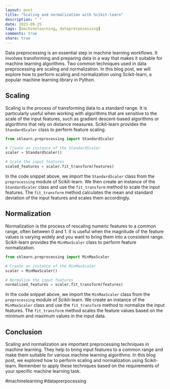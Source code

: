 ```yaml
---
layout: post
title: "Scaling and normalization with Scikit-learn"
description: " "
date: 2023-09-25
tags: [machinelearning, dataprerpocessing]
comments: true
share: true
---
```


Data preprocessing is an essential step in machine learning workflows. It involves transforming and preparing data in a way that makes it suitable for machine learning algorithms. Two common techniques used in data preprocessing are scaling and normalization. In this blog post, we will explore how to perform scaling and normalization using Scikit-learn, a popular machine learning library in Python.

## Scaling

Scaling is the process of transforming data to a standard range. It is particularly useful when working with algorithms that are sensitive to the scale of the input features, such as gradient descent-based algorithms or algorithms that rely on distance measures. Scikit-learn provides the `StandardScaler` class to perform feature scaling.

```python
from sklearn.preprocessing import StandardScaler

# Create an instance of the StandardScaler
scaler = StandardScaler()

# Scale the input features
scaled_features = scaler.fit_transform(features)
```

In the code snippet above, we import the `StandardScaler` class from the `preprocessing` module of Scikit-learn. We then create an instance of the `StandardScaler` class and use the `fit_transform` method to scale the input features. The `fit_transform` method calculates the mean and standard deviation of the input features and scales them accordingly.

## Normalization

Normalization is the process of rescaling numeric features to a common range, often between 0 and 1. It is useful when the magnitude of the feature values is varying widely and you want to bring them into a consistent range. Scikit-learn provides the `MinMaxScaler` class to perform feature normalization.

```python
from sklearn.preprocessing import MinMaxScaler

# Create an instance of the MinMaxScaler
scaler = MinMaxScaler()

# Normalize the input features
normalized_features = scaler.fit_transform(features)
```

In the code snippet above, we import the `MinMaxScaler` class from the `preprocessing` module of Scikit-learn. We create an instance of the `MinMaxScaler` class and use the `fit_transform` method to normalize the input features. The `fit_transform` method scales the feature values based on the minimum and maximum values in the input data.

## Conclusion

Scaling and normalization are important preprocessing techniques in machine learning. They help to bring input features to a common range and make them suitable for various machine learning algorithms. In this blog post, we explored how to perform scaling and normalization using Scikit-learn. Remember to apply these techniques based on the requirements of your specific machine learning task.

#machinelearning #dataprerpocessing
